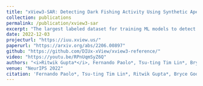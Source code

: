 ```yaml
---
title: "xView3-SAR: Detecting Dark Fishing Activity Using Synthetic Aperture Radar Imagery"
collection: publications
permalink: /publication/xview3-sar
excerpt: "The largest labeled dataset for training ML models to detect and characterize vessels and ocean structures in synthetic aperture radar imagery. xView3 is built to help control illegal, unreported, and unregulated fishing."
date: 2022-12-03
projecturl: "https://iuu.xview.us/"
paperurl: "https://arxiv.org/abs/2206.00897"
github: "https://github.com/DIUx-xView/xview3-reference/"
video: "https://youtu.be/RPnUqmSyZ6Q"
authors: "<i>Ritwik Gupta*</i>, Fernando Paolo*, Tsu-ting Tim Lin*, Bryce Goodman, Nirav Patel, Daniel Kuster, David Kroodsma, Jared Dunnmon"
venue: "NeurIPS 2022"
citation: 'Fernando Paolo*, Tsu-ting Tim Lin*, Ritwik Gupta*, Bryce Goodman, Nirav Patel, Daniel Kuster, David Kroodsma, Jared Dunnmon. "xView3-SAR: Detecting Dark Fishing Activity Using Synthetic Aperture Radar Imagery." In Proceedings of the Thirty-sixth Conference on Neural Information Processing Systems (NeurIPS). 2022.'
---
```


